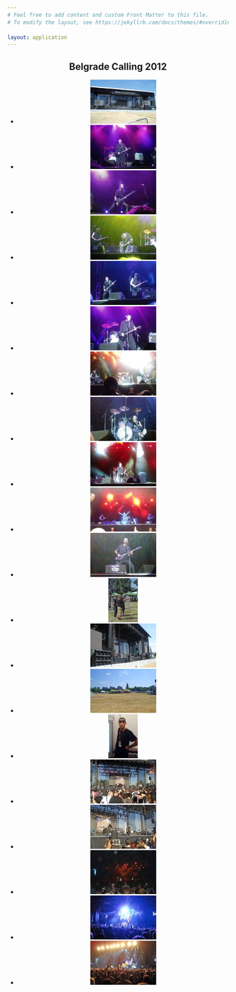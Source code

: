 ```yaml
---
# Feel free to add content and custom Front Matter to this file.
# To modify the layout, see https://jekyllrb.com/docs/themes/#overriding-theme-defaults

layout: application
---
```


<article class='gallery'>
  <header>
    <h2 class='title'>Belgrade Calling 2012</h2>
    <ul>
      <li>
        <a href="/uploads/gallery/belgrade_calling_2012/DSC00651.JPG" class="lightbox" rel="lightbox"><img alt="Medium_dsc00651" src="/uploads/gallery/belgrade_calling_2012/medium_DSC00651.JPG" /></a>
      </li>
      <li>
        <a href="/uploads/gallery/belgrade_calling_2012/DSC00694.JPG" class="lightbox" rel="lightbox"><img alt="Medium_dsc00694" src="/uploads/gallery/belgrade_calling_2012/medium_DSC00694.JPG" /></a>
      </li>
      <li>
        <a href="/uploads/gallery/belgrade_calling_2012/DSC00695.JPG" class="lightbox" rel="lightbox"><img alt="Medium_dsc00695" src="/uploads/gallery/belgrade_calling_2012/medium_DSC00695.JPG" /></a>
      </li>
      <li>
        <a href="/uploads/gallery/belgrade_calling_2012/DSC00698.JPG" class="lightbox" rel="lightbox"><img alt="Medium_dsc00698" src="/uploads/gallery/belgrade_calling_2012/medium_DSC00698.JPG" /></a>
      </li>
      <li>
        <a href="/uploads/gallery/belgrade_calling_2012/DSC00699.JPG" class="lightbox" rel="lightbox"><img alt="Medium_dsc00699" src="/uploads/gallery/belgrade_calling_2012/medium_DSC00699.JPG" /></a>
      </li>
      <li>
        <a href="/uploads/gallery/belgrade_calling_2012/DSC00702.JPG" class="lightbox" rel="lightbox"><img alt="Medium_dsc00702" src="/uploads/gallery/belgrade_calling_2012/medium_DSC00702.JPG" /></a>
      </li>
      <li>
        <a href="/uploads/gallery/belgrade_calling_2012/DSC00710.JPG" class="lightbox" rel="lightbox"><img alt="Medium_dsc00710" src="/uploads/gallery/belgrade_calling_2012/medium_DSC00710.JPG" /></a>
      </li>
      <li>
        <a href="/uploads/gallery/belgrade_calling_2012/DSC00715.JPG" class="lightbox" rel="lightbox"><img alt="Medium_dsc00715" src="/uploads/gallery/belgrade_calling_2012/medium_DSC00715.JPG" /></a>
      </li>
      <li>
        <a href="/uploads/gallery/belgrade_calling_2012/DSC00717.JPG" class="lightbox" rel="lightbox"><img alt="Medium_dsc00717" src="/uploads/gallery/belgrade_calling_2012/medium_DSC00717.JPG" /></a>
      </li>
      <li>
        <a href="/uploads/gallery/belgrade_calling_2012/DSC00718.JPG" class="lightbox" rel="lightbox"><img alt="Medium_dsc00718" src="/uploads/gallery/belgrade_calling_2012/medium_DSC00718.JPG" /></a>
      </li>
      <li>
        <a href="/uploads/gallery/belgrade_calling_2012/DSC00727.JPG" class="lightbox" rel="lightbox"><img alt="Medium_dsc00727" src="/uploads/gallery/belgrade_calling_2012/medium_DSC00727.JPG" /></a>
      </li>
      <li>
        <a href="/uploads/gallery/belgrade_calling_2012/DSC08595.JPG" class="lightbox" rel="lightbox"><img alt="Medium_dsc08595" src="/uploads/gallery/belgrade_calling_2012/medium_DSC08595.JPG" /></a>
      </li>
      <li>
        <a href="/uploads/gallery/belgrade_calling_2012/DSC08597.JPG" class="lightbox" rel="lightbox"><img alt="Medium_dsc08597" src="/uploads/gallery/belgrade_calling_2012/medium_DSC08597.JPG" /></a>
      </li>
      <li>
        <a href="/uploads/gallery/belgrade_calling_2012/DSC08599.JPG" class="lightbox" rel="lightbox"><img alt="Medium_dsc08599" src="/uploads/gallery/belgrade_calling_2012/medium_DSC08599.JPG" /></a>
      </li>
      <li>
        <a href="/uploads/gallery/belgrade_calling_2012/DSC08607.JPG" class="lightbox" rel="lightbox"><img alt="Medium_dsc08607" src="/uploads/gallery/belgrade_calling_2012/medium_DSC08607.JPG" /></a>
      </li>
      <li>
        <a href="/uploads/gallery/belgrade_calling_2012/DSC08617.JPG" class="lightbox" rel="lightbox"><img alt="Medium_dsc08617" src="/uploads/gallery/belgrade_calling_2012/medium_DSC08617.JPG" /></a>
      </li>
      <li>
        <a href="/uploads/gallery/belgrade_calling_2012/DSC08621.JPG" class="lightbox" rel="lightbox"><img alt="Medium_dsc08621" src="/uploads/gallery/belgrade_calling_2012/medium_DSC08621.JPG" /></a>
      </li>
      <li>
        <a href="/uploads/gallery/belgrade_calling_2012/DSC08628.JPG" class="lightbox" rel="lightbox"><img alt="Medium_dsc08628" src="/uploads/gallery/belgrade_calling_2012/medium_DSC08628.JPG" /></a>
      </li>
      <li>
        <a href="/uploads/gallery/belgrade_calling_2012/DSC08630.JPG" class="lightbox" rel="lightbox"><img alt="Medium_dsc08630" src="/uploads/gallery/belgrade_calling_2012/medium_DSC08630.JPG" /></a>
      </li>
      <li>
        <a href="/uploads/gallery/belgrade_calling_2012/DSC08635.JPG" class="lightbox" rel="lightbox"><img alt="Medium_dsc08635" src="/uploads/gallery/belgrade_calling_2012/medium_DSC08635.JPG" /></a>
      </li>
    </ul>
  </header>
</article>

